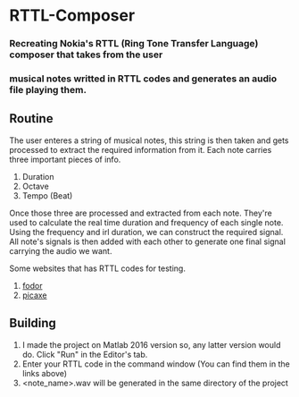 # RTTL-Composer

### Recreating Nokia's RTTL (Ring Tone Transfer Language) composer that takes from the user
### musical notes writted in RTTL codes and generates an audio file playing them.


## Routine

The user enteres a string of musical notes, this string is then taken and gets processed to extract
the required information from it. Each note carries three important pieces of info.
1. Duration
2. Octave
3. Tempo (Beat)

Once those three are processed and extracted from each note. They're used to calculate the real time duration
and frequency of each single note. Using the frequency and irl duration, we can construct the required signal.
All note's signals is then added with each other to generate one final signal carrying the audio we want.

Some websites that has RTTL codes for testing.
1. [fodor](http://www.fodor.sk/Spectrum/rttl.htm)
2. [picaxe](http://www.picaxe.com/RTTTL-Ringtones-for-Tune-Command/)


## Building

1. I made the project on Matlab 2016 version so, any latter version would do.
Click "Run" in the Editor's tab.
2. Enter your RTTL code in the command window (You can find them in the links above)
3. <note_name>.wav will be generated in the same directory of the project